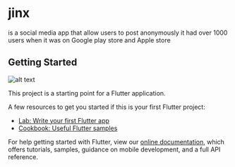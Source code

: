 # jinx

is a social media app that allow users to post anonymously it had over 1000 users when it was on Google play store and Apple store

## Getting Started

![alt text](https://github.com/Neosandre/flutterProjectJinx/blob/main/screenshots/Screenshot%202024-01-30%20at%2004.35.20.png)


This project is a starting point for a Flutter application.

A few resources to get you started if this is your first Flutter project:

- [Lab: Write your first Flutter app](https://flutter.dev/docs/get-started/codelab)
- [Cookbook: Useful Flutter samples](https://flutter.dev/docs/cookbook)

For help getting started with Flutter, view our
[online documentation](https://flutter.dev/docs), which offers tutorials,
samples, guidance on mobile development, and a full API reference.
